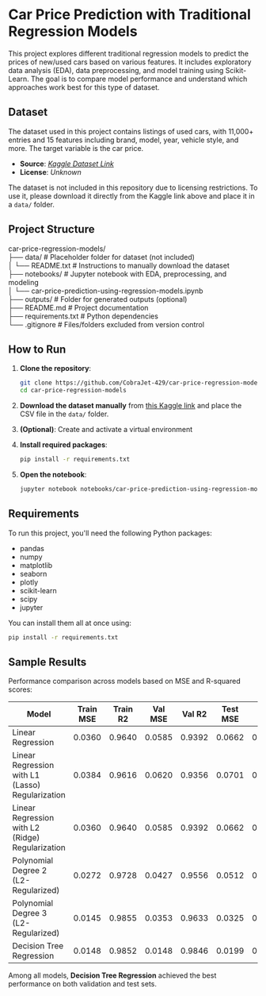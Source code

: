 # Car Price Prediction with Traditional Regression Models

This project explores different traditional regression models to predict the prices of new/used cars based on various features. It includes exploratory data analysis (EDA), data preprocessing, and model training using Scikit-Learn. The goal is to compare model performance and understand which approaches work best for this type of dataset.

## Dataset

The dataset used in this project contains listings of used cars, with 11,000+ entries and 15 features including brand, model, year, vehicle style, and more. The target variable is the car price.

- **Source**: *[Kaggle Dataset Link](https://www.kaggle.com/datasets/CooperUnion/cardataset)*
- **License**: *Unknown*  

The dataset is not included in this repository due to licensing restrictions. To use it, please download it directly from the Kaggle link above and place it in a `data/` folder.

## Project Structure

car-price-regression-models/  
├── data/  # Placeholder folder for dataset (not included)  
│ └── README.txt  # Instructions to manually download the dataset  
├── notebooks/  # Jupyter notebook with EDA, preprocessing, and modeling  
│ └── car-price-prediction-using-regression-models.ipynb  
├── outputs/  # Folder for generated outputs (optional)  
├── README.md  # Project documentation  
├── requirements.txt  # Python dependencies  
└── .gitignore  # Files/folders excluded from version control  

## How to Run

1. **Clone the repository**:
   ```bash
   git clone https://github.com/CobraJet-429/car-price-regression-models.git 
   cd car-price-regression-models
   ```
                                                                          
2. **Download the dataset manually** from [this Kaggle link](https://www.kaggle.com/datasets/CooperUnion/cardataset) and place the CSV file in the `data/` folder.

3. **(Optional)**: Create and activate a virtual environment

4. **Install required packages**: 
   ```bash 
   pip install -r requirements.txt
   ```
                                                                            
5. **Open the notebook**: 
   ```bash 
   jupyter notebook notebooks/car-price-prediction-using-regression-models.ipynb
   ```
                 
## Requirements

To run this project, you'll need the following Python packages:

- pandas
- numpy
- matplotlib
- seaborn
- plotly
- scikit-learn
- scipy
- jupyter

You can install them all at once using:

```bash
pip install -r requirements.txt
```

## Sample Results

Performance comparison across models based on MSE and R-squared scores:

| Model                    | Train MSE | Train R2  | Val MSE  | Val R2   | Test MSE | Test R2  |
|--------------------------|-----------|-----------|----------|----------|----------|----------|
| Linear Regression        | 0.0360    | 0.9640    | 0.0585   | 0.9392   | 0.0662   | 0.9357   |
| Linear Regression with L1 (Lasso) Regularization         | 0.0384    | 0.9616    | 0.0620   | 0.9356   | 0.0701   | 0.9319   |
| Linear Regression with L2 (Ridge) Regularization          | 0.0360    | 0.9640    | 0.0585   | 0.9392   | 0.0662   | 0.9358   |
| Polynomial Degree 2 (L2-Regularized)     | 0.0272    | 0.9728    | 0.0427   | 0.9556   | 0.0512   | 0.9503   |
| Polynomial Degree 3 (L2-Regularized)     | 0.0145    | 0.9855    | 0.0353   | 0.9633   | 0.0325   | 0.9684   |
| Decision Tree Regression | 0.0148    | 0.9852    | 0.0148   | 0.9846   | 0.0199   | 0.9807   |

Among all models, **Decision Tree Regression** achieved the best performance on both validation and test sets.
